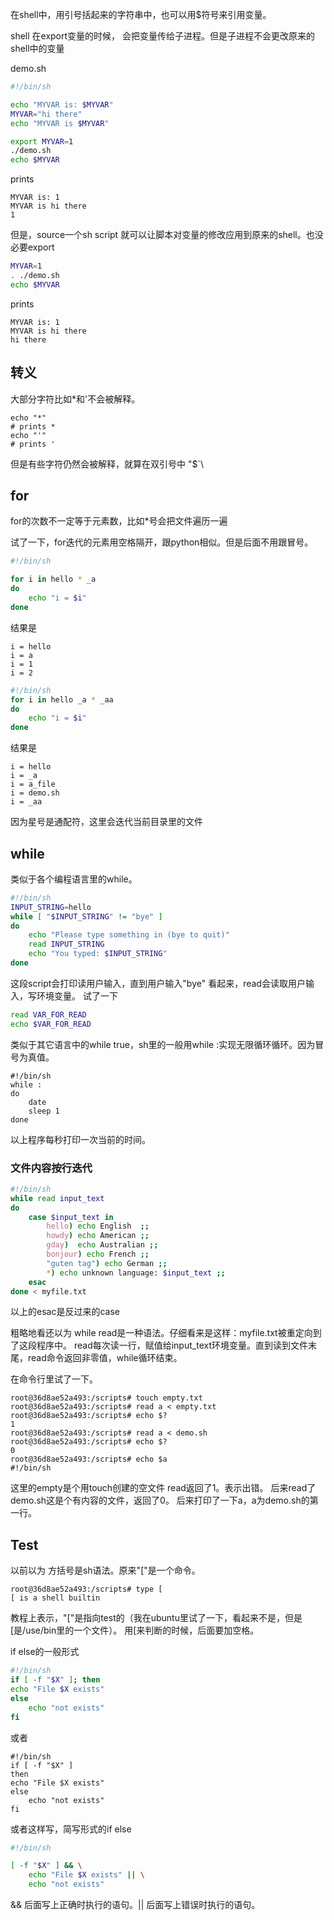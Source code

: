 在shell中，用引号括起来的字符串中，也可以用$符号来引用变量。

shell 在export变量的时候， 会把变量传给子进程。但是子进程不会更改原来的shell中的变量

demo.sh
```sh
#!/bin/sh

echo "MYVAR is: $MYVAR"
MYVAR="hi there"
echo "MYVAR is $MYVAR"
```

```sh
export MYVAR=1
./demo.sh
echo $MYVAR
```
prints
```
MYVAR is: 1
MYVAR is hi there
1

```

但是，source一个sh script 就可以让脚本对变量的修改应用到原来的shell。也没必要export
```sh
MYVAR=1
. ./demo.sh
echo $MYVAR
```
prints
```shell
MYVAR is: 1
MYVAR is hi there
hi there
```

## 转义
大部分字符比如*和'不会被解释。
```shell
echo "*"
# prints *
echo "'"
# prints '
```
但是有些字符仍然会被解释，就算在双引号中 "$`\

## for
for的次数不一定等于元素数，比如*号会把文件遍历一遍

试了一下，for迭代的元素用空格隔开，跟python相似。但是后面不用跟冒号。

```sh
#!/bin/sh

for i in hello * _a
do
    echo "i = $i"
done
```
结果是
```
i = hello
i = a
i = 1
i = 2
```

```sh
#!/bin/sh
for i in hello _a * _aa
do
    echo "i = $i"
done
```
结果是
```
i = hello
i = _a
i = a_file
i = demo.sh
i = _aa
```
因为星号是通配符，这里会迭代当前目录里的文件

## while

类似于各个编程语言里的while。

```sh
#!/bin/sh
INPUT_STRING=hello
while [ "$INPUT_STRING" != "bye" ]
do
    echo "Please type something in (bye to quit)"
    read INPUT_STRING
    echo "You typed: $INPUT_STRING"
done
```

这段script会打印读用户输入，直到用户输入"bye"
看起来，read会读取用户输入，写环境变量。
试了一下

```sh
read VAR_FOR_READ
echo $VAR_FOR_READ
```

类似于其它语言中的while true，sh里的一般用while :实现无限循环循环。因为冒号为真值。
```
#!/bin/sh
while :
do
    date
    sleep 1
done
```

以上程序每秒打印一次当前的时间。

### 文件内容按行迭代

```sh
#!/bin/sh
while read input_text
do
    case $input_text in
        hello) echo English  ;;
        howdy) echo American ;;
        gday)  echo Australian ;;
        bonjour) echo French ;;
        "guten tag") echo German ;;
        *) echo unknown language: $input_text ;;
    esac
done < myfile.txt
```

以上的esac是反过来的case

粗略地看还以为 while read是一种语法。仔细看来是这样：myfile.txt被重定向到了这段程序中。
read每次读一行，赋值给input_text环境变量。直到读到文件末尾，read命令返回非零值，while循环结束。

在命令行里试了一下。

```
root@36d8ae52a493:/scripts# touch empty.txt
root@36d8ae52a493:/scripts# read a < empty.txt 
root@36d8ae52a493:/scripts# echo $?
1
root@36d8ae52a493:/scripts# read a < demo.sh 
root@36d8ae52a493:/scripts# echo $?
0
root@36d8ae52a493:/scripts# echo $a 
#!/bin/sh
```

这里的empty是个用touch创建的空文件
read返回了1。表示出错。
后来read了demo.sh这是个有内容的文件，返回了0。
后来打印了一下a，a为demo.sh的第一行。

## Test
以前以为 方括号是sh语法。原来"["是一个命令。

```
root@36d8ae52a493:/scripts# type [
[ is a shell builtin
```
教程上表示，"["是指向test的（我在ubuntu里试了一下，看起来不是，但是[是/use/bin里的一个文件）。
用[来判断的时候，后面要加空格。

if else的一般形式

```sh
#!/bin/sh
if [ -f "$X" ]; then
echo "File $X exists"
else
    echo "not exists"
fi
```
或者
```
#!/bin/sh
if [ -f "$X" ]
then
echo "File $X exists"
else
    echo "not exists"
fi

```

或者这样写，简写形式的if else

```sh
#!/bin/sh

[ -f "$X" ] && \
    echo "File $X exists" || \
    echo "not exists"
```

&& 后面写上正确时执行的语句。|| 后面写上错误时执行的语句。

